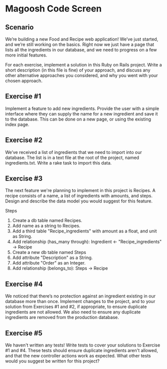 # Magoosh Code Screen

## Scenario

We’re building a new Food and Recipe web application! We’ve just started, and we’re still working on the basics. Right now we just have a page that lists all the ingredients in our database, and we need to progress on a few more initial features.

For each exercise, implement a solution in this Ruby on Rails project. Write a short description (in this file is fine) of your approach, and discuss any other alternative approaches you considered, and why you went with your chosen approach. 

## Exercise #1

Implement a feature to add new ingredients. Provide the user with a simple interface where they can supply the name for a new ingredient and save it to the database. This can be done on a new page, or using the existing index page.

## Exercise #2

We’ve received a list of ingredients that we need to import into our database. The list is in a text file at the root of the project, named ingredients.txt. Write a rake task to import this data. 

## Exercise #3

The next feature we're planning to implement in this project is Recipes. A recipe consists of a name, a list of ingredients with amounts, and steps. Design and describe the data model you would suggest for this feature.


Steps

1. Create a db table named Recipes.
2. Add name as a string to Recipes.
3. Add a third table "Recipe_ingredients" with amount as a float, and unit as String.
4. Add relationship (has_many through): Ingredient <- "Recipe_ingredients" -> Recipe
5. Create a new db table named Steps
6. Add attribute "Description" as a String.
7. Add attribute "Order" as an Integer.
8. Add relationship (belongs_to): Steps -> Recipe

## Exercise #4

We noticed that there’s no protection against an ingredient existing in our database more than once. Implement changes to the project, and to your solution from Exercises #1 and #2, if appropriate, to ensure duplicate ingredients are not allowed. We also need to ensure any duplicate ingredients are removed from the production database.

## Exercise #5

We haven't written any tests! Write tests to cover your solutions to Exercise #1 and #4. These tests should ensure duplicate ingredients aren't allowed, and that the new controller actions work as expected. What other tests would you suggest be written for this project?
